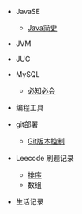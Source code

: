 * JavaSE
  * [Java简史](/ProjectDocs/JavaSE/Java简史.md)
* JVM
* JUC
* MySQL
  * [必知必会](/ProjectDocs/数据库/必知必会.md)
* 编程工具
* git部署
  * [Git版本控制](/ProjectDocs/Git版本控制.md)

* Leecode 刷题记录
  * [排序](/LeetcodeDocs/算法基础/排序/排序.md)
  * 数组
* 生活记录